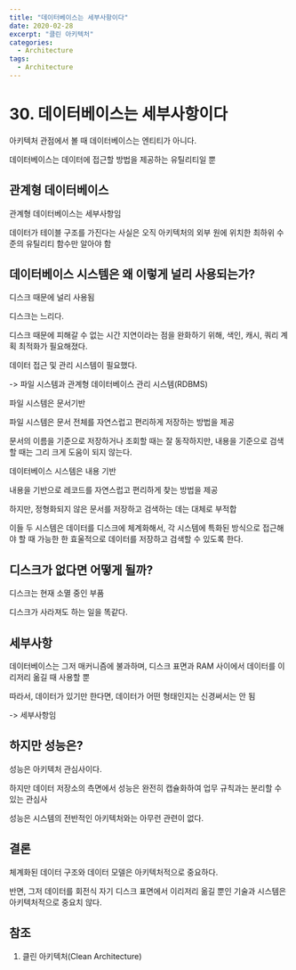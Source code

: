 ```yaml
---
title: "데이터베이스는 세부사항이다"
date: 2020-02-28
excerpt: "클린 아키텍처"
categories:
  - Architecture
tags:
  - Architecture
---
```


# 30. 데이터베이스는 세부사항이다

아키텍처 관점에서 볼 때 데이터베이스는 엔티티가 아니다.

데이터베이스는 데이터에 접근할 방법을 제공하는 유틸리티일 뿐

## 관계형 데이터베이스

관계형 데이터베이스는 세부사항임

데이터가 테이블 구조를 가진다는 사실은 오직 아키텍처의 외부 원에 위치한 최하위 수준의 유틸리티 함수만 알아야 함

## 데이터베이스 시스템은 왜 이렇게 널리 사용되는가?

디스크 때문에 널리 사용됨

디스크는 느리다.

디스크 때문에 피해갈 수 없는 시간 지연이라는 점을 완화하기 위해, 색인, 캐시, 쿼리 계획 최적화가 필요해졌다.

데이터 접근 및 관리 시스템이 필요했다.

-> 파일 시스템과 관계형 데이터베이스 관리 시스템(RDBMS)



파일 시스템은 문서기반

파일 시스템은 문서 전체를 자연스럽고 편리하게 저장하는 방법을 제공

문서의 이름을 기준으로 저장하거나 조회할 때는 잘 동작하지만, 내용을 기준으로 검색할 때는 그리 크게 도움이 되지 않는다.



데이터베이스 시스템은 내용 기반

내용을 기반으로 레코드를 자연스럽고 편리하게 찾는 방법을 제공

하지만, 정형화되지 않은 문서를 저장하고 검색하는 데는 대체로 부적합



이들 두 시스템은 데이터를 디스크에 체계화해서, 각 시스템에 특화된 방식으로 접근해야 할 때 가능한 한 효울적으로 데이터를 저장하고 검색할 수 있도록 한다.

## 디스크가 없다면 어떻게 될까?

디스크는 현재 소멸 중인 부품

디스크가 사라져도 하는 일을 똑같다.

## 세부사항

데이터베이스는 그저 매커니즘에 불과하며, 디스크 표면과 RAM 사이에서 데이터를 이리저리 옮길 때 사용할 뿐

따라서, 데이터가 있기만 한다면, 데이터가 어떤 형태인지는 신경써서는 안 됨

-> 세부사항임

## 하지만 성능은?

성능은 아키텍처 관심사이다.

하지만 데이터 저장소의 측면에서 성능은 완전히 캡슐화하여 업무 규칙과는 분리할 수 있는 관심사

성능은 시스템의 전반적인 아키텍처와는 아무런 관련이 없다.

## 결론

체계화된 데이터 구조와 데이터 모델은 아키텍처적으로 중요하다.

반면, 그저 데이터를 회전식 자기 디스크 표면에서 이리저리 옮길 뿐인 기술과 시스템은 아키텍처적으로 중요치 않다.

## 참조

1. 클린 아키텍처(Clean Architecture)

